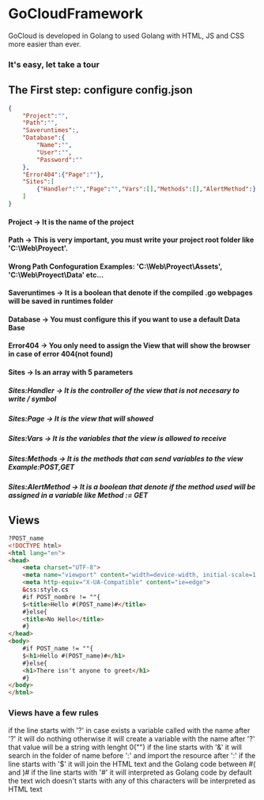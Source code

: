 # GoCloudFramework
GoCloud is developed in Golang to used Golang with HTML, JS and CSS more easier than ever.
### It's easy, let take a tour
## The First step: configure config.json
```json
{
    "Project":"",
    "Path":"",
    "Saveruntimes":,
    "Database":{
        "Name":"",
        "User":"",
        "Password":""
    },
    "Error404":{"Page":""},
    "Sites":[
        {"Handler":"","Page":"","Vars":[],"Methods":[],"AlertMethod":}
    ]
}
```
#### Project -> It is the name of the project
#### Path -> This is very important, you must write your project root folder like 'C:\\Web\\Proyect'.
#### Wrong Path Confoguration Examples: 'C:\\Web\Proyect\\Assets', 'C:\\Web\\Proyect\\Data' etc...
#### Saveruntimes -> It is a boolean that denote if the compiled .go webpages will be saved in runtimes folder
#### Database -> You must configure this if you want to use a default Data Base
#### Error404 -> You only need to assign the View that will show the browser in case of error 404(not found)
#### Sites -> Is an array with 5 parameters
##### Sites:Handler -> It is the controller of the view that is not necesary to write / symbol
##### Sites:Page -> It is the view that will showed
##### Sites:Vars -> It is the variables that the view is allowed to receive
##### Sites:Methods -> It is the methods that can send variables to the view Example:POST,GET
##### Sites:AlertMethod -> It is a boolean that denote if the method used will be assigned in a variable like Method := GET

## Views
```html
?POST_name
<!DOCTYPE html>
<html lang="en">
<head>
    <meta charset="UTF-8">
    <meta name="viewport" content="width=device-width, initial-scale=1.0">
    <meta http-equiv="X-UA-Compatible" content="ie=edge">
    &css:style.cs
    #if POST_nombre != ""{
    $<title>Hello #(POST_name)#</title>
    #}else{
    <title>No Hello</title>
    #}
</head>
<body>
    #if POST_name != ""{
    $<h1>Hello #(POST_name)#</h1>
    #}else{
    <h1>There isn't anyone to greet</h1>
    #}
</body>
</html>
```
### Views have a few rules
if the line starts with '?' in case exists a variable called with the name after '?' it will do nothing otherwise it will create a variable with the name after '?' that value will be a string with lenght 0("")
if the line starts with '&' it will search in the folder of name before ':' and import the resource after ':'
if the line starts with '$' it will join the HTML text and the Golang code between #( and )#
if the line starts with '#' it will interpreted as Golang code
by default the text wich doesn't starts with any of this characters will be interpreted as HTML text
